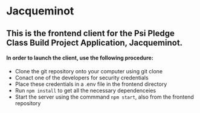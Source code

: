 # Jacqueminot

## This is the frontend client for the Psi Pledge Class Build Project Application, Jacqueminot.

#### In order to launch the client, use the following procedure:
- Clone the git repository onto your computer using git clone
- Conact one of the developers for security credentials
- Place these credentials in a .env file in the frontend directory
- Run `npm install` to get all the necessary dependenceies
- Start the server using the commmand `npm start`, also from the frontend repository
